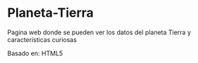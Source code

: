 # Planeta-Tierra
Pagina web donde se pueden ver los datos del planeta Tierra y características curiosas

Basado en: HTML5

